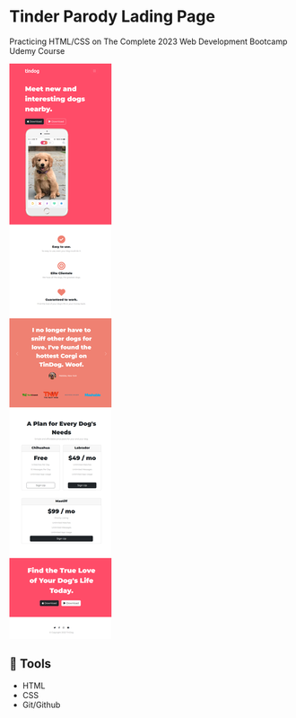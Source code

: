 # Tinder Parody Lading Page

Practicing HTML/CSS on The Complete 2023 Web Development Bootcamp
Udemy Course

![preview](.github/preview.png)

## 🔨 Tools

- HTML
- CSS
- Git/Github
